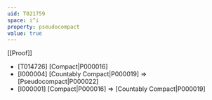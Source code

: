 ```yaml
---
uid: T021759
space: i^i
property: pseudocompact
value: true
---
```

[[Proof]]

* [T014726] [Compact|P000016]
* [I000004] [Countably Compact|P000019] => [Pseudocompact|P000022]
* [I000001] [Compact|P000016] => [Countably Compact|P000019]

